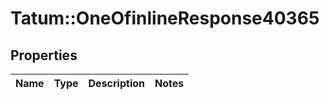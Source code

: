 # Tatum::OneOfinlineResponse40365

## Properties
Name | Type | Description | Notes
------------ | ------------- | ------------- | -------------

